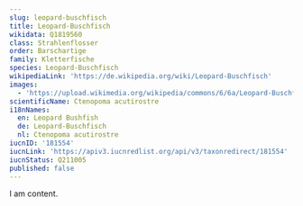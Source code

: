 ```yaml
---
slug: leopard-buschfisch
title: Leopard-Buschfisch
wikidata: Q1819560
class: Strahlenflosser
order: Barschartige
family: Kletterfische
species: Leopard-Buschfisch
wikipediaLink: 'https://de.wikipedia.org/wiki/Leopard-Buschfisch'
images:
  - 'https://upload.wikimedia.org/wikipedia/commons/6/6a/Leopard-Buschfisch.jpg'
scientificName: Ctenopoma acutirostre
i18nNames:
  en: Leopard Bushfish
  de: Leopard-Buschfisch
  nl: Ctenopoma acutirostre
iucnID: '181554'
iucnLink: 'https://apiv3.iucnredlist.org/api/v3/taxonredirect/181554'
iucnStatus: Q211005
published: false
---
```


I am content.
